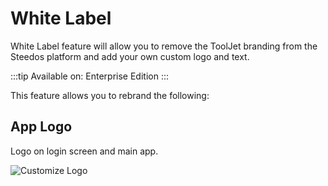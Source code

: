 # White Label

White Label feature will allow you to remove the ToolJet branding from the Steedos platform and add your own custom logo and text.

:::tip
Available on: Enterprise Edition
:::

This feature allows you to rebrand the following:

## App Logo

Logo on login screen and main app.

![Customize Logo](https://console.steedos.cn/api/files/images/BQzBmPyEtRAt3X5um)
